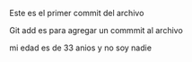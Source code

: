Este es el primer commit del archivo

Git add es para agregar un commmit al archivo

mi edad es de 33 anios y no soy nadie